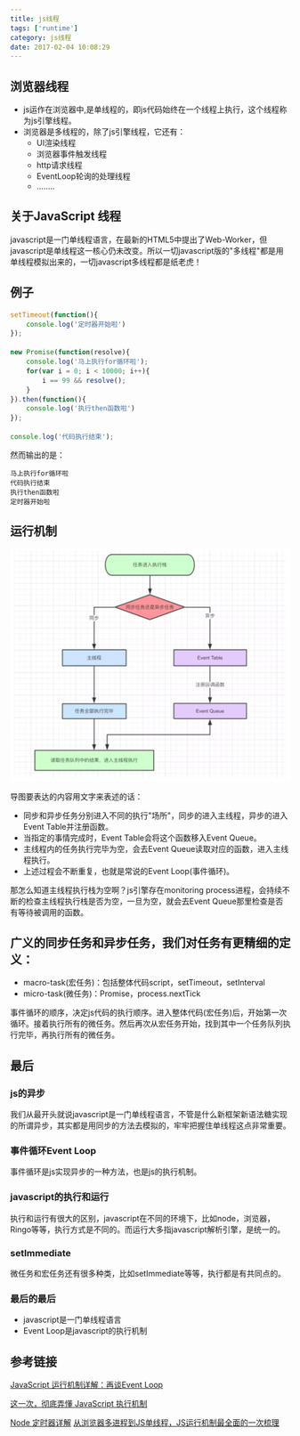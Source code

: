 ```yaml
---
title: js线程
tags: ['runtime']
category: js线程
date: 2017-02-04 10:08:29
---
```

## 浏览器线程

- js运作在浏览器中,是单线程的，即js代码始终在一个线程上执行，这个线程称为js引擎线程。
- 浏览器是多线程的，除了js引擎线程，它还有： 
    - UI渲染线程
    - 浏览器事件触发线程
    - http请求线程
    - EventLoop轮询的处理线程
    - ……..
    
## 关于JavaScript 线程
  javascript是一门单线程语言，在最新的HTML5中提出了Web-Worker，但javascript是单线程这一核心仍未改变。所以一切javascript版的"多线程"都是用单线程模拟出来的，一切javascript多线程都是纸老虎！

## 例子

```js
setTimeout(function(){
    console.log('定时器开始啦')
});

new Promise(function(resolve){
    console.log('马上执行for循环啦');
    for(var i = 0; i < 10000; i++){
        i == 99 && resolve();
    }
}).then(function(){
    console.log('执行then函数啦')
});

console.log('代码执行结束');

```
然而输出的是：
```text
马上执行for循环啦
代码执行结束
执行then函数啦
定时器开始啦
```

## 运行机制
![运行机制](./js-runtime.png)

导图要表达的内容用文字来表述的话：
- 同步和异步任务分别进入不同的执行"场所"，同步的进入主线程，异步的进入Event Table并注册函数。
- 当指定的事情完成时，Event Table会将这个函数移入Event Queue。
- 主线程内的任务执行完毕为空，会去Event Queue读取对应的函数，进入主线程执行。
- 上述过程会不断重复，也就是常说的Event Loop(事件循环)。

那怎么知道主线程执行栈为空啊？js引擎存在monitoring process进程，会持续不断的检查主线程执行栈是否为空，一旦为空，就会去Event Queue那里检查是否有等待被调用的函数。

 
## 广义的同步任务和异步任务，我们对任务有更精细的定义：
- macro-task(宏任务)：包括整体代码script，setTimeout，setInterval
- micro-task(微任务)：Promise，process.nextTick

事件循环的顺序，决定js代码的执行顺序。进入整体代码(宏任务)后，开始第一次循环。接着执行所有的微任务。然后再次从宏任务开始，找到其中一个任务队列执行完毕，再执行所有的微任务。


## 最后

### js的异步
我们从最开头就说javascript是一门单线程语言，不管是什么新框架新语法糖实现的所谓异步，其实都是用同步的方法去模拟的，牢牢把握住单线程这点非常重要。

### 事件循环Event Loop
事件循环是js实现异步的一种方法，也是js的执行机制。

### javascript的执行和运行
执行和运行有很大的区别，javascript在不同的环境下，比如node，浏览器，Ringo等等，执行方式是不同的。而运行大多指javascript解析引擎，是统一的。

### setImmediate
微任务和宏任务还有很多种类，比如setImmediate等等，执行都是有共同点的。

### 最后的最后
- javascript是一门单线程语言
- Event Loop是javascript的执行机制
## 参考链接
[JavaScript 运行机制详解：再谈Event Loop](http://www.ruanyifeng.com/blog/2014/10/event-loop.html)

[这一次，彻底弄懂 JavaScript 执行机制](https://juejin.im/post/59e85eebf265da430d571f89)

[Node 定时器详解](http://www.ruanyifeng.com/blog/2018/02/node-event-loop.html)
[从浏览器多进程到JS单线程，JS运行机制最全面的一次梳理](https://segmentfault.com/a/1190000012925872#articleHeader6)
